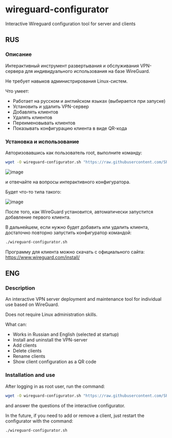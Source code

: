 # wireguard-configurator
Interactive Wireguard configuration tool for server and clients
## RUS
### Описание
Интерактивный инструмент развертывания и обслуживания VPN-сервера для индивидуального использования на базе WireGuard.

Не требует навыков администрирования Linux-систем.


Что умеет:
- Работает на русском и английском языках (выбирается при запуске)
- Установить и удалить VPN-сервер
- Добавлять клиентов
- Удалять клиентов
- Переименовывать клиентов
- Показывать конфигурацию клиента в виде QR-кода

### Установка и использование

Авторизовавшись как пользователь root, выполните команду:
```bash
wget -O wireguard-configurator.sh "https://raw.githubusercontent.com/SPIDER-L33T/wireguard-configurator/main/wireguard-configurator.sh" && chmod +x wireguard-configurator.sh && ./wireguard-configurator.sh
```
![image](https://user-images.githubusercontent.com/8372513/162054779-b4a55e49-e560-4f10-906f-82a55f565d6e.png)

и отвечайте на вопросы интерактивного конфигуратора.

Будет что-то типа такого:

![image](https://user-images.githubusercontent.com/8372513/162055457-408d47d3-8221-4bb9-8f17-dd0ef8e78c8a.png)

После того, как WireGuard установится, автоматически запустится добавление первого клиента.

В дальнейшем, если нужно будет добавить или удалить клиента, достаточно повторно запустить конфигуратор командой:
```bash
./wireguard-configurator.sh
```

Программу для клиента можно скачать с официального сайта: https://www.wireguard.com/install/
## ENG
### Description
An interactive VPN server deployment and maintenance tool for individual use based on WireGuard.

Does not require Linux administration skills.

What can:
- Works in Russian and English (selected at startup)
- Install and uninstall the VPN-server
- Add clients
- Delete clients
- Rename clients
- Show client configuration as a QR code

### Installation and use
After logging in as root user, run the command:
```bash
wget -O wireguard-configurator.sh "https://raw.githubusercontent.com/SPIDER-L33T/wireguard-configurator/main/wireguard-configurator.sh" && chmod +x wireguard-configurator.sh && ./wireguard-configurator.sh
```

and answer the questions of the interactive configurator.

In the future, if you need to add or remove a client, just restart the configurator with the command:
```bash
./wireguard-configurator.sh
```

